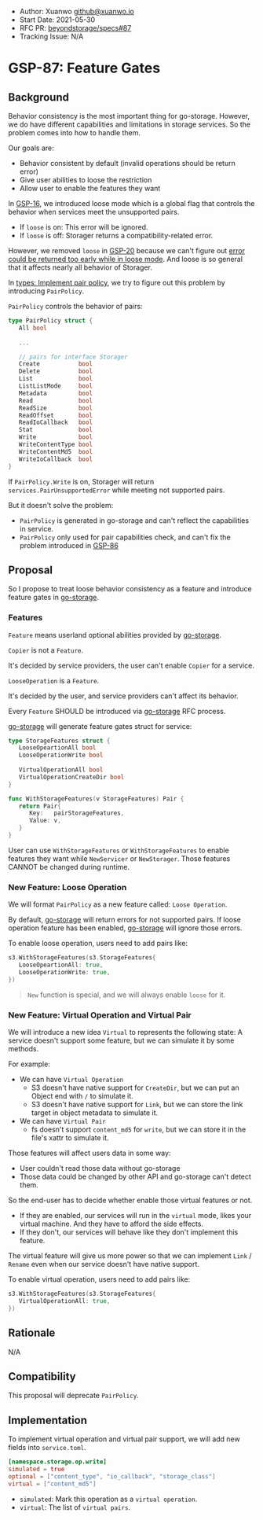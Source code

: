 - Author: Xuanwo <github@xuanwo.io>
- Start Date: 2021-05-30
- RFC PR: [beyondstorage/specs#87](https://github.com/beyondstorage/specs/issues/87)
- Tracking Issue: N/A

# GSP-87: Feature Gates

## Background

Behavior consistency is the most important thing for go-storage. However, we do have different capabilities and limitations in storage services. So the problem comes into how to handle them.

Our goals are:

- Behavior consistent by default (invalid operations should be return error)
- Give user abilities to loose the restriction
- Allow user to enable the features they want

In [GSP-16], we introduced loose mode which is a global flag that controls the behavior when services meet the unsupported pairs.

- If `loose` is on: This error will be ignored.
- If `loose` is off: Storager returns a compatibility-related error.

However, we removed `loose` in [GSP-20] because we can't figure out [error could be returned too early while in loose mode](https://github.com/beyondstorage/go-storage/issues/233). And loose is so general that it affects nearly all behavior of Storager.

In [types: Implement pair policy](https://github.com/beyondstorage/go-storage/pull/453), we try to figure out this problem by introducing `PairPolicy`.

`PairPolicy` controls the behavior of pairs:

```go
type PairPolicy struct {
   All bool
   
   ...

   // pairs for interface Storager
   Create           bool
   Delete           bool
   List             bool
   ListListMode     bool
   Metadata         bool
   Read             bool
   ReadSize         bool
   ReadOffset       bool
   ReadIoCallback   bool
   Stat             bool
   Write            bool
   WriteContentType bool
   WriteContentMd5  bool
   WriteIoCallback  bool
}
```

If `PairPolicy.Write` is on, Storager will return `services.PairUnsupportedError` while meeting not supported pairs.

But it doesn't solve the problem:

- `PairPolicy` is generated in go-storage and can't reflect the capabilities in service.
- `PairPolicy` only used for pair capabilities check, and can't fix the problem introduced in [GSP-86]

## Proposal

So I propose to treat loose behavior consistency as a feature and introduce feature gates in [go-storage].

### Features

`Feature` means userland optional abilities provided by [go-storage].

`Copier` is not a `Feature`.

It's decided by service providers, the user can't enable `Copier` for a service.

`LooseOperation` is a `Feature`.

It's decided by the user, and service providers can't affect its behavior.

Every `Feature` SHOULD be introduced via [go-storage] RFC process.

[go-storage] will generate feature gates struct for service:

```go
type StorageFeatures struct {
   LooseOpeartionAll bool
   LooseOperationWrite bool
   
   VirtualOperationAll bool
   VirtualOperationCreateDir bool
}

func WithStorageFeatures(v StorageFeatures) Pair {
   return Pair{
      Key:   pairStorageFeatures,
      Value: v,
   }
}
```

User can use `WithStorageFeatures` or `WithStorageFeatures` to enable features they want while `NewServicer` or `NewStorager`. Those features CANNOT be changed during runtime.

### New Feature: Loose Operation

We will format `PairPolicy` as a new feature called: `Loose Operation`.

By default, [go-storage] will return errors for not supported pairs. If loose operation feature has been enabled, [go-storage] will ignore those errors.

To enable loose operation, users need to add pairs like:

```go
s3.WithStorageFeatures(s3.StorageFeatures{
   LooseOpeartionAll: true,
   LooseOperationWrite: true,
})
```

> `New` function is special, and we will always enable `loose` for it.

### New Feature: Virtual Operation and Virtual Pair

We will introduce a new idea `Virtual` to represents the following state: A service doesn't support some feature, but we can simulate it by some methods.


For example:

- We can have `Virtual Operation`
    - S3 doesn't have native support for `CreateDir`, but we can put an Object end with `/` to simulate it.
    - S3 doesn't have native support for `Link`, but we can store the link target in object metadata to simulate it.
- We can have `Virtual Pair`
    - fs doesn't support `content_md5` for `write`, but we can store it in the file's xattr to simulate it.

Those features will affect users data in some way:

- User couldn't read those data without go-storage
- Those data could be changed by other API and go-storage can't detect them.

So the end-user has to decide whether enable those virtual features or not.

- If they are enabled, our services will run in the `virtual` mode, likes your virtual machine. And they have to afford the side effects.
- If they don't, our services will behave like they don't implement this feature.

The virtual feature will give us more power so that we can implement `Link` / `Rename` even when our service doesn't have native support.

To enable virtual operation, users need to add pairs like:

```go
s3.WithStorageFeatures(s3.StorageFeatures{
   VirtualOperationAll: true,
})
```

## Rationale

N/A

## Compatibility

This proposal will deprecate `PairPolicy`.

## Implementation

To implement virtual operation and virtual pair support, we will add new fields into `service.toml`.

```toml
[namespace.storage.op.write]
simulated = true
optional = ["content_type", "io_callback", "storage_class"]
virtual = ["content_md5"]
```

- `simulated`: Mark this operation as a `virtual operation`.
- `virtual`: The list of `virtual pairs`.

[GSP-16]: ./16-loose-mode.md
[GSP-20]: ./20-remove-loose-mode.md
[GSP-86]: https://github.com/beyondstorage/specs/pull/86
[go-storage]: https://github.com/beyondstorage/go-storage
